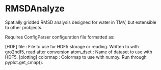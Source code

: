 RMSDAnalyze
===========

Spatially gridded RMSD analysis designed for water in TMV, but extensible to other probjects.

Requires ConfigParser configuration file formatted as:

[HDF]
file        : File to use for HDF5 storage or reading. Written to with gro2hdf5, read after conversion 
atom_dset   : Name of dataset to use with HDF5.
[plotting]
colormap    : Colormap to use with numpy. Run through pyplot.get_cmap().
